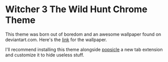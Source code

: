 # Witcher 3 The Wild Hunt Chrome Theme
This theme was born out of boredom and an awesome wallpaper found on deviantart.com. Here's the [link](http://fav.me/d7wgxb8) for the wallpaper.

I'll recommend installing this theme alongside [popsicle](https://chrome.google.com/webstore/detail/popsicle/loigpbgkmjjhjodnhlpmbjmojchpdjih) 
a new tab extension and customize it to hide useless stuff.


